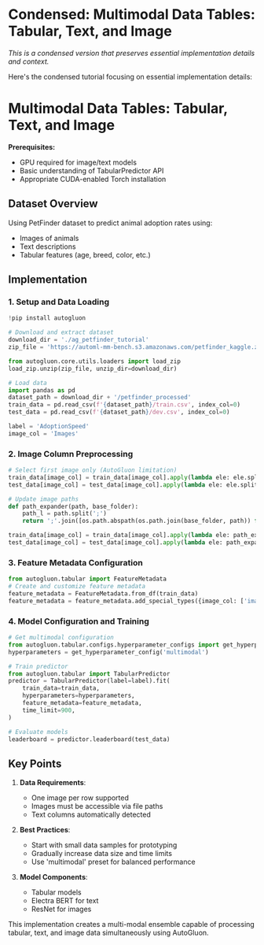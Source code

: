 # Condensed: Multimodal Data Tables: Tabular, Text, and Image

*This is a condensed version that preserves essential implementation details and context.*

Here's the condensed tutorial focusing on essential implementation details:

# Multimodal Data Tables: Tabular, Text, and Image

**Prerequisites:**
- GPU required for image/text models
- Basic understanding of TabularPredictor API
- Appropriate CUDA-enabled Torch installation

## Dataset Overview
Using PetFinder dataset to predict animal adoption rates using:
- Images of animals
- Text descriptions
- Tabular features (age, breed, color, etc.)

## Implementation

### 1. Setup and Data Loading
```python
!pip install autogluon

# Download and extract dataset
download_dir = './ag_petfinder_tutorial'
zip_file = 'https://automl-mm-bench.s3.amazonaws.com/petfinder_kaggle.zip'

from autogluon.core.utils.loaders import load_zip
load_zip.unzip(zip_file, unzip_dir=download_dir)

# Load data
import pandas as pd
dataset_path = download_dir + '/petfinder_processed'
train_data = pd.read_csv(f'{dataset_path}/train.csv', index_col=0)
test_data = pd.read_csv(f'{dataset_path}/dev.csv', index_col=0)

label = 'AdoptionSpeed'
image_col = 'Images'
```

### 2. Image Column Preprocessing
```python
# Select first image only (AutoGluon limitation)
train_data[image_col] = train_data[image_col].apply(lambda ele: ele.split(';')[0])
test_data[image_col] = test_data[image_col].apply(lambda ele: ele.split(';')[0])

# Update image paths
def path_expander(path, base_folder):
    path_l = path.split(';')
    return ';'.join([os.path.abspath(os.path.join(base_folder, path)) for path in path_l])

train_data[image_col] = train_data[image_col].apply(lambda ele: path_expander(ele, base_folder=dataset_path))
test_data[image_col] = test_data[image_col].apply(lambda ele: path_expander(ele, base_folder=dataset_path))
```

### 3. Feature Metadata Configuration
```python
from autogluon.tabular import FeatureMetadata
# Create and customize feature metadata
feature_metadata = FeatureMetadata.from_df(train_data)
feature_metadata = feature_metadata.add_special_types({image_col: ['image_path']})
```

### 4. Model Configuration and Training
```python
# Get multimodal configuration
from autogluon.tabular.configs.hyperparameter_configs import get_hyperparameter_config
hyperparameters = get_hyperparameter_config('multimodal')

# Train predictor
from autogluon.tabular import TabularPredictor
predictor = TabularPredictor(label=label).fit(
    train_data=train_data,
    hyperparameters=hyperparameters,
    feature_metadata=feature_metadata,
    time_limit=900,
)

# Evaluate models
leaderboard = predictor.leaderboard(test_data)
```

## Key Points
1. **Data Requirements**:
   - One image per row supported
   - Images must be accessible via file paths
   - Text columns automatically detected

2. **Best Practices**:
   - Start with small data samples for prototyping
   - Gradually increase data size and time limits
   - Use 'multimodal' preset for balanced performance

3. **Model Components**:
   - Tabular models
   - Electra BERT for text
   - ResNet for images

This implementation creates a multi-modal ensemble capable of processing tabular, text, and image data simultaneously using AutoGluon.